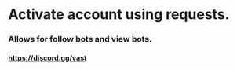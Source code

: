 # Activate account using requests.
### Allows for follow bots and view bots.

#### https://discord.gg/vast

